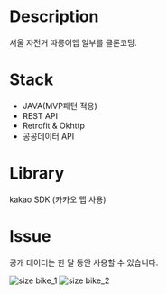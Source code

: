 
# Description
서울 자전거 따릉이앱 일부를 클론코딩.


# Stack
- JAVA(MVP패턴 적용)
- REST API
- Retrofit & Okhttp
- 공공데이터 API


# Library
kakao SDK (카카오 맵 사용)


# Issue
공개 데이터는 한 달 동안 사용할 수 있습니다.



![size bike_1](https://user-images.githubusercontent.com/55366664/99211644-1e6b5000-280c-11eb-82a8-5e366e580814.jpg)
![size bike_2](https://user-images.githubusercontent.com/55366664/99211642-1d3a2300-280c-11eb-9768-3a8ad658fd17.jpg)
